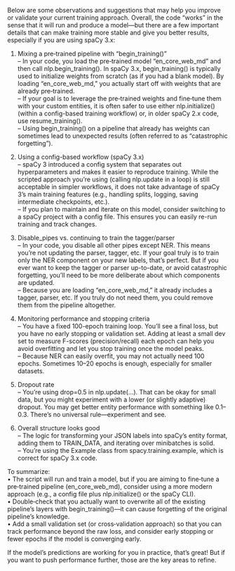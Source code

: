Below are some observations and suggestions that may help you improve or validate your current training approach. Overall, the code “works” in the sense that it will run and produce a model—but there are a few important details that can make training more stable and give you better results, especially if you are using spaCy 3.x:

1) Mixing a pre‐trained pipeline with “begin_training()”  
   – In your code, you load the pre‐trained model “en_core_web_md” and then call nlp.begin_training(). In spaCy 3.x, begin_training() is typically used to initialize weights from scratch (as if you had a blank model). By loading “en_core_web_md,” you actually start off with weights that are already pre‐trained.  
   – If your goal is to leverage the pre‐trained weights and fine‐tune them with your custom entities, it is often safer to use either nlp.initialize() (within a config-based training workflow) or, in older spaCy 2.x code, use resume_training().  
   – Using begin_training() on a pipeline that already has weights can sometimes lead to unexpected results (often referred to as “catastrophic forgetting”).

2) Using a config-based workflow (spaCy 3.x)  
   – spaCy 3 introduced a config system that separates out hyperparameters and makes it easier to reproduce training. While the scripted approach you’re using (calling nlp.update in a loop) is still acceptable in simpler workflows, it does not take advantage of spaCy 3’s main training features (e.g., handling splits, logging, saving intermediate checkpoints, etc.).  
   – If you plan to maintain and iterate on this model, consider switching to a spaCy project with a config file. This ensures you can easily re-run training and track changes.

3) Disable_pipes vs. continuing to train the tagger/parser  
   – In your code, you disable all other pipes except NER. This means you’re not updating the parser, tagger, etc. If your goal truly is to train only the NER component on your new labels, that’s perfect. But if you ever want to keep the tagger or parser up-to-date, or avoid catastrophic forgetting, you’ll need to be more deliberate about which components are updated.  
   – Because you are loading “en_core_web_md,” it already includes a tagger, parser, etc. If you truly do not need them, you could remove them from the pipeline altogether.

4) Monitoring performance and stopping criteria  
   – You have a fixed 100-epoch training loop. You’ll see a final loss, but you have no early stopping or validation set. Adding at least a small dev set to measure F-scores (precision/recall) each epoch can help you avoid overfitting and let you stop training once the model peaks.  
   – Because NER can easily overfit, you may not actually need 100 epochs. Sometimes 10–20 epochs is enough, especially for smaller datasets.

5) Dropout rate  
   – You’re using drop=0.5 in nlp.update(...). That can be okay for small data, but you might experiment with a lower (or slightly adaptive) dropout. You may get better entity performance with something like 0.1–0.3. There’s no universal rule—experiment and see.

6) Overall structure looks good  
   – The logic for transforming your JSON labels into spaCy’s entity format, adding them to TRAIN_DATA, and iterating over minibatches is solid.  
   – You’re using the Example class from spacy.training.example, which is correct for spaCy 3.x code.  

To summarize:  
• The script will run and train a model, but if you are aiming to fine‐tune a pre‐trained pipeline (en_core_web_md), consider using a more modern approach (e.g., a config file plus nlp.initialize() or the spaCy CLI).  
• Double‐check that you actually want to overwrite all of the existing pipeline’s layers with begin_training()—it can cause forgetting of the original pipeline’s knowledge.  
• Add a small validation set (or cross‐validation approach) so that you can track performance beyond the raw loss, and consider early stopping or fewer epochs if the model is converging early.  

If the model’s predictions are working for you in practice, that’s great! But if you want to push performance further, those are the key areas to refine.